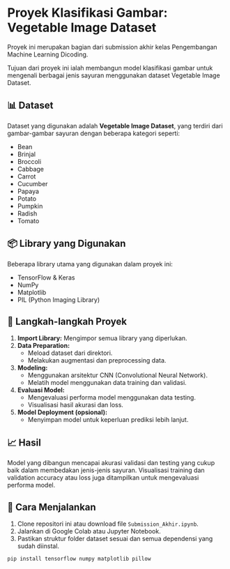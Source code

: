 # Proyek Klasifikasi Gambar: Vegetable Image Dataset

Proyek ini merupakan bagian dari submission akhir kelas Pengembangan Machine Learning Dicoding. 

Tujuan dari proyek ini ialah membangun model klasifikasi gambar untuk mengenali berbagai jenis sayuran menggunakan dataset Vegetable Image Dataset. 

## 📊 Dataset

Dataset yang digunakan adalah **Vegetable Image Dataset**, yang terdiri dari gambar-gambar sayuran dengan beberapa kategori seperti:
- Bean
- Brinjal
- Broccoli
- Cabbage
- Carrot
- Cucumber
- Papaya
- Potato
- Pumpkin
- Radish
- Tomato

## 📦 Library yang Digunakan

Beberapa library utama yang digunakan dalam proyek ini:
- TensorFlow & Keras
- NumPy
- Matplotlib
- PIL (Python Imaging Library)

## 🧪 Langkah-langkah Proyek

1. **Import Library:** Mengimpor semua library yang diperlukan.
2. **Data Preparation:** 
   - Meload dataset dari direktori.
   - Melakukan augmentasi dan preprocessing data.
3. **Modeling:**
   - Menggunakan arsitektur CNN (Convolutional Neural Network).
   - Melatih model menggunakan data training dan validasi.
4. **Evaluasi Model:**
   - Mengevaluasi performa model menggunakan data testing.
   - Visualisasi hasil akurasi dan loss.
5. **Model Deployment (opsional):**
   - Menyimpan model untuk keperluan prediksi lebih lanjut.

## 📈 Hasil

Model yang dibangun mencapai akurasi validasi dan testing yang cukup baik dalam membedakan jenis-jenis sayuran. Visualisasi training dan validation accuracy atau loss juga ditampilkan untuk mengevaluasi performa model.

## 🚀 Cara Menjalankan

1. Clone repositori ini atau download file `Submission_Akhir.ipynb`.
2. Jalankan di Google Colab atau Jupyter Notebook.
3. Pastikan struktur folder dataset sesuai dan semua dependensi yang sudah diinstal.

```bash
pip install tensorflow numpy matplotlib pillow
